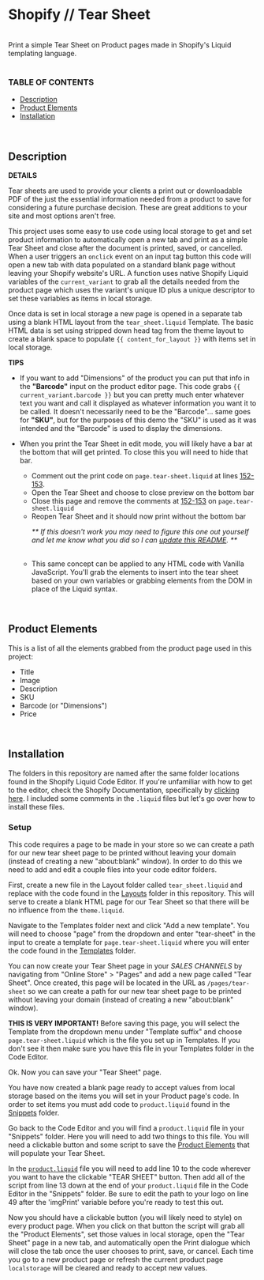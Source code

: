 # Shopify // Tear Sheet
<br>
Print a simple Tear Sheet on Product pages made in Shopify's Liquid templating language.
<br><br>
<h3>TABLE OF CONTENTS</h3>

- [Description](#description)<br>
- [Product&nbsp;Elements](#product-elements)<br>
- [Installation](#installation)<br>
<br>

## Description

__DETAILS__

Tear sheets are used to provide your clients a print out or downloadable PDF of the just the essential information needed from a product to save for considering a future purchase decision. These are great additions to your site and most options aren't free.

This project uses some easy to use code using local storage to get and set product information to automatically open a new tab and print as a simple Tear Sheet and close after the document is printed, saved, or cancelled. When a user triggers an `onclick` event on an input tag button this code will open a new tab with data populated on a standard blank page without leaving your Shopify website's URL. A function uses native Shopify Liquid variables of the `current_variant` to grab all the details needed from the product page which uses the variant's unique ID plus a unique descriptor to set these variables as items in local storage.

Once data is set in local storage a new page is opened in a separate tab using a blank HTML layout from the `tear_sheet.liquid` Template. The basic HTML data is set using stripped down head tag from the theme layout to create a blank space to populate `{{ content_for_layout }}` with items set in local storage.
<br>

__TIPS__

* If you want to add "Dimensions" of the product you can put that info in the __"Barcode"__ input on the product editor page. This code grabs `{{ current_variant.barcode }}` but you can pretty much enter whatever text you want and call it displayed as whatever information you want it to be called. It doesn't necessarily need to be the "Barcode"... same goes for __"SKU"__, but for the purposes of this demo the "SKU" is used as it was intended and the "Barcode" is used to display the dimensions.

* When you print the Tear Sheet in edit mode, you will likely have a bar at the bottom that will get printed. To close this you will need to hide that bar.
    - Comment out the print code on `page.tear-sheet.liquid` at lines [152-153](https://github.com/gravyhtx/shopify_product-tear-sheet/blob/main/Templates/page.tear-sheet.liquid).
    - Open the Tear Sheet and choose to close preview on the bottom bar
    - Close this page and remove the comments at [152-153](https://github.com/gravyhtx/shopify_product-tear-sheet/blob/main/Templates/page.tear-sheet.liquid) on `page.tear-sheet.liquid`
    - Reopen Tear Sheet and it should now print without the bottom bar
        <p><i>** If this doesn't work you may need to figure this one out yourself and let me know what you did so I can <a href="https://github.com/gravyhtx/shopify_product-tear-sheet/issues" target="_blank">update this README</a>. **</i></p>
        <br>
    - This same concept can be applied to any HTML code with Vanilla JavaScript. You'll grab the elements to insert into the tear sheet based on your own variables or grabbing elements from the DOM in place of the Liquid syntax.
<br>

## Product Elements
This is a list of all the elements grabbed from the product page used in this project:
- Title
- Image
- Description
- SKU
- Barcode (or "Dimensions")
- Price
<br>

## Installation

The folders in this repository are named after the same folder locations found in the Shopify Liquid Code Editor. If you're unfamiliar with how to get to the editor, check the Shopify Documentation, specifically by [clicking here](https://help.shopify.com/en/manual/online-store/os/using-themes/change-the-layout/theme-code). I included some comments in the `.liquid` files but let's go over how to install these files.


<h3>Setup</h3>

This code requires a page to be made in your store so we can create a path for our new tear sheet page to be printed without leaving your domain (instead of creating a new "about:blank" window). In order to do this we need to add and edit a couple files into your code editor folders.

First, create a new file in the Layout folder called `tear_sheet.liquid` and replace with the code found in the [Layouts](https://github.com/gravyhtx/shopify_product-tear-sheet/blob/main/Layout/tear_sheet.liquid) folder in this repository. This will serve to create a blank HTML page for our Tear Sheet so that there will be no influence from the `theme.liquid`.

Navigate to the Templates folder next and click "Add a new template". You will need to choose "page" from the dropdown and enter "tear-sheet" in the input to create a template for `page.tear-sheet.liquid` where you will enter the code found in the [Templates](https://github.com/gravyhtx/shopify_product-tear-sheet/blob/main/Templates/page.tear-sheet.liquid) folder.

You can now create your Tear Sheet page in your _SALES CHANNELS_ by navigating from "Online Store" > "Pages" and add a new page called "Tear Sheet". Once created, this page will be located in the URL as `/pages/tear-sheet` so we can create a path for our new tear sheet page to be printed without leaving your domain (instead of creating a new "about:blank" window).

__THIS IS VERY IMPORTANT!__ Before saving this page, you will select the Template from the dropdown menu under "Template suffix" and choose `page.tear-sheet.liquid` which is the file you set up in Templates. If you don't see it then make sure you have this file in your Templates folder in the Code Editor.

Ok. Now you can save your "Tear Sheet" page.

You have now created a blank page ready to accept values from local storage based on the items you will set in your Product page's code. In order to set items you must add code to `product.liquid` found in the [Snippets](https://github.com/gravyhtx/shopify_product-tear-sheet/blob/main/Snippets/product.liquid) folder.

Go back to the Code Editor and you will find a `product.liquid` file in your "Snippets" folder. Here you will need to add two things to this file. You will need a clickable button and some script to save the [Product&nbsp;Elements](#product-elements) that will populate your Tear Sheet.

In the [`product.liquid`](https://github.com/gravyhtx/shopify_product-tear-sheet/blob/main/Snippets/product.liquid) file you will need to add line 10 to the code wherever you want to have the clickable "TEAR SHEET" button. Then add all of the script from line 13 down at the end of your `product.liquid` file in the Code Editor in the "Snippets" folder. Be sure to edit the path to your logo on line 49 after the 'imgPrint' variable before you're ready to test this out.

Now you should have a clickable button (you will likely need to style) on every product page. When you click on that button the script will grab all the "Product Elements", set those values in local storage, open the "Tear Sheet" page in a new tab, and automatically open the Print dialogue which will close the tab once the user chooses to print, save, or cancel. Each time you go to a new product page or refresh the current product page `localstorage` will be cleared and ready to accept new values.